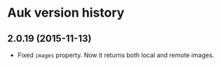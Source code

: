 # Auk version history

## 2.0.19 (2015-11-13)

* Fixed `images` property. Now it returns both local and remote images.